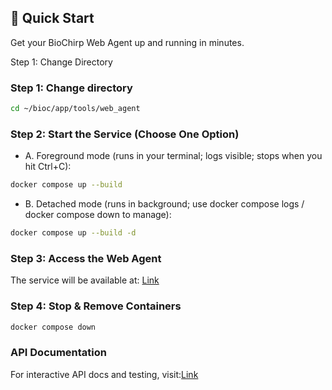
## 🚀 Quick Start

Get your BioChirp Web Agent up and running in minutes.

Step 1: Change Directory

### Step 1: Change directory

```bash
cd ~/bioc/app/tools/web_agent
```

### Step 2: Start the Service (Choose One Option)

* A. Foreground mode (runs in your terminal; logs visible; stops when you hit Ctrl+C):

```bash
docker compose up --build
```

* B. Detached mode (runs in background; use docker compose logs / docker compose down to manage):

```bash
docker compose up --build -d
```

### Step 3: Access the Web Agent

The service will be available at: [Link](http://192.168.22.20:8015)


### Step 4: Stop & Remove Containers

```bash
docker compose down
```

### API Documentation
For interactive API docs and testing, visit:[Link](http://192.168.22.20:8015/docs)

